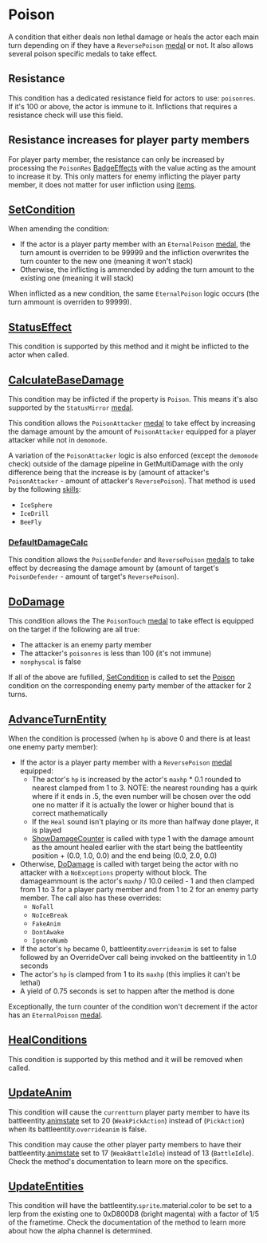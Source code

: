 # Poison
A condition that either deals non lethal damage or heals the actor each main turn depending on if they have a `ReversePoison` [medal](../../../Enums%20and%20IDs/Medal.md) or not. It also allows several poison specific medals to take effect.

## Resistance
This condition has a dedicated resistance field for actors to use: `poisonres`. If it's 100 or above, the actor is immune to it. Inflictions that requires a resistance check will use this field.

## Resistance increases for player party members
For player party member, the resistance can only be increased by processing the `PoisonRes` [BadgeEffects](../../../TextAsset%20Data/Medals%20data.md#medal-effects) with the value acting as the amount to increase it by. This only matters for enemy inflicting the player party member, it does not matter for user infliction using [items](../../../Enums%20and%20IDs/Items.md).

## [SetCondition](../Conditions%20methods/SetCondition.md)
When amending the condition: 

- If the actor is a player party member with an `EternalPoison` [medal](../../../Enums%20and%20IDs/Medal.md), the turn amount is overriden to be 99999 and the infliction overwrites the turn counter to the new one (meaning it won't stack)
- Otherwise, the inflicting is ammended by adding the turn amount to the existing one (meaning it will stack)

When inflicted as a new condition, the same `EternalPoison` logic occurs (the turn ammount is overriden to 99999).

## [StatusEffect](../Conditions%20methods/StatusEffect.md)
This condition is supported by this method and it might be inflicted to the actor when called.

## [CalculateBaseDamage](../../Damage%20pipeline/CalculateBaseDamage.md)
This condition may be inflicted if the property is `Poison`. This means it's also supported by the `StatusMirror` [medal](../../../Enums%20and%20IDs/Medal.md).

This condition allows the `PoisonAttacker` [medal](../../../Enums%20and%20IDs/Medal.md) to take effect by increasing the damage amount by the amount of `PoisonAttacker` equipped for a player attacker while not in `demomode`. 

A variation of the `PoisonAttacker` logic is also enforced (except the `demomode` check) outside of the damage pipeline in GetMultiDamage with the only difference being that the increase is by (amount of attacker's `PoisonAttacker` - amount of attacker's `ReversePoison`). That method is used by the following [skills](../../../Enums%20and%20IDs/Skills.md):

- `IceSphere`
- `IceDrill`
- `BeeFly`

### [DefaultDamageCalc](../../Damage%20pipeline/CalculateBaseDamage.md#defaultdamagecalc)
This condition allows the `PoisonDefender` and `ReversePoison` [medals](../../../Enums%20and%20IDs/Medal.md) to take effect by decreasing the damage amount by (amount of target's `PoisonDefender` - amount of target's `ReversePoison`).

## [DoDamage](../../Damage%20pipeline/DoDamage.md)
This condition allows the The `PoisonTouch` [medal](../../../Enums%20and%20IDs/Medal.md) to take effect is equipped on the target if the following are all true:

- The attacker is an enemy party member
- The attacker's `poisonres` is less than 100 (it's not immune)
- `nonphyscal` is false

If all of the above are fufilled, [SetCondition](../Conditions%20methods/SetCondition.md) is called to set the [Poison](Poison.md) condition on the corresponding enemy party member of the attacker for 2 turns.

## [AdvanceTurnEntity](../../Battle%20flow/AdvanceTurnEntity.md)
When the condition is processed (when `hp` is above 0 and there is at least one enemy party member):

- If the actor is a player party member with a `ReversePoison` [medal](../../../Enums%20and%20IDs/Medal.md) equipped:
    - The actor's `hp` is increased by the actor's `maxhp` * 0.1 rounded to nearest clamped from 1 to 3. NOTE: the nearest rounding has a quirk where if it ends in .5, the even number will be chosen over the odd one no matter if it is actually the lower or higher bound that is correct mathematically
    - If the `Heal` sound isn't playing or its more than halfway done player, it is played
    - [ShowDamageCounter](../../Visual%20rendering/ShowDamageCounter.md) is called with type 1 with the damage amount as the amount healed earlier with the start being the battleentity position + (0.0, 1.0, 0.0) and the end being (0.0, 2.0, 0.0)
- Otherwise, [DoDamage](../../Damage%20pipeline/DoDamage.md) is called with target being the actor with no attacker with a `NoExceptions` property without block. The damageammount is the actor's `maxhp` / 10.0 ceiled - 1 and then clamped from 1 to 3 for a player party member and from 1 to 2 for an enemy party member. The call also has these overrides:
    - `NoFall`
	- `NoIceBreak`
	- `FakeAnim`
	- `DontAwake`
	- `IgnoreNumb`
- If the actor's `hp` became 0, battleentity.`overrideanim` is set to false followed by an OverrideOver call being invoked on the battleentity in 1.0 seconds
- The actor's `hp` is clamped from 1 to its `maxhp` (this implies it can't be lethal)
- A yield of 0.75 seconds is set to happen after the method is done

Exceptionally, the turn counter of the condition won't decrement if the actor has an `EternalPoison` [medal](../../../Enums%20and%20IDs/Medal.md).

## [HealConditions](../Conditions%20methods/HealConditions.md)
This condition is supported by this method and it will be removed when called.

## [UpdateAnim](../../Visual%20rendering/UpdateAnim.md)
This condition will cause the `currentturn` player party member to have its battleentity.[animstate](../../../Entities/EntityControl/Animations/animstate.md) set to 20 (`WeakPickAction`) instead of (`PickAction`) when its battleentity.`overrideanim` is false.

This condition may cause the other player party members to have their battleentity.[animstate](../../../Entities/EntityControl/Animations/animstate.md) set to 17 (`WeakBattleIdle`) instead of 13 (`BattleIdle`). Check the method's documentation to learn more on the specifics.

## [UpdateEntities](../../Visual%20rendering/UpdateEntities.md)
This condition will have the battleentity.`sprite`.material.color to be set to a lerp from the existing one to 0xD800D8 (bright magenta) with a factor of 1/5 of the frametime. Check the documentation of the method to learn more about how the alpha channel is determined.
